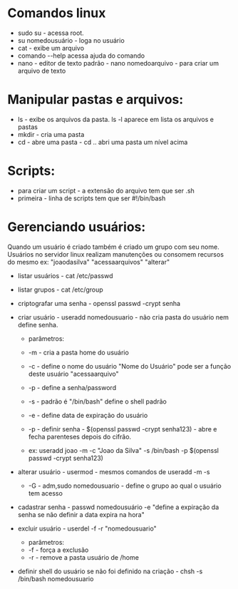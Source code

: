 

# Comandos linux

* sudo su - acessa root.
* su nomedousuário - loga no usuário
* cat - exibe um arquivo
* comando --help acessa ajuda do comando
* nano - editor de texto padrão - nano nomedoarquivo - para criar um arquivo de texto

# Manipular pastas e arquivos: 

* ls - exibe os arquivos da pasta. ls -l aparece em lista os arquivos e pastas
* mkdir - cria uma pasta
* cd - abre uma pasta - cd .. abri uma pasta um nível acima

# Scripts:

* para criar um script - a extensão do arquivo tem que ser .sh
* primeira - linha de scripts tem que ser #!/bin/bash

# Gerenciando usuários:

Quando um usuário é criado também é criado um grupo com seu nome.
Usuários no servidor linux realizam manutenções ou consomem recursos do mesmo ex: "joaodasilva" "acessaarquivos" "alterar"

* listar usuários - cat /etc/passwd
* listar grupos - cat /etc/group
* criptografar uma senha - openssl passwd -crypt senha 
* criar usuário - useradd nomedousuario - não cria pasta do usuário nem define senha.

	- parâmetros:
	- -m - cria a pasta home do usuário
	- -c - define o nome do usuário "Nome do Usuário" pode ser a função deste usuário "acessaarquivo"
	- -p - define a senha/password
	- -s - padrão é "/bin/bash" define o shell padrão
	- -e - define data de expiração do usuário
	- -p - definir senha - $(openssl passwd -crypt senha123) - abre e fecha parenteses depois do cifrão.
	
	- ex: useradd joao -m -c "Joao da Silva" -s /bin/bash -p $(openssl passwd -crypt senha123)

* alterar usuário - usermod - mesmos comandos de useradd -m -s
	
	- -G - adm,sudo nomedousuario - define o grupo ao qual o usuário tem acesso

* cadastrar senha - passwd nomedousuário -e "define a expiração da senha se não definir a data expira na hora"

* excluir usuário - userdel -f -r "nomedousuario"
	- parâmetros: 	
 	- -f - força a exclusão
	- -r - remove a pasta usuário de /home

* definir shell do usuário se não foi definido na criação - chsh -s /bin/bash nomedousuario

